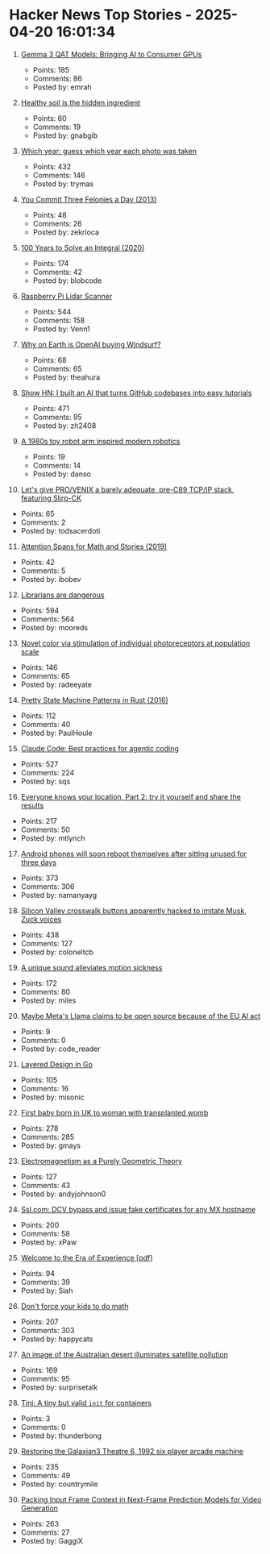 # Hacker News Top Stories - 2025-04-20 16:01:34

1. [Gemma 3 QAT Models: Bringing AI to Consumer GPUs](https://developers.googleblog.com/en/gemma-3-quantized-aware-trained-state-of-the-art-ai-to-consumer-gpus/)
   - Points: 185
   - Comments: 86
   - Posted by: emrah

2. [Healthy soil is the hidden ingredient](https://www.nature.com/articles/d41586-025-01026-x)
   - Points: 60
   - Comments: 19
   - Posted by: gnabgib

3. [Which year: guess which year each photo was taken](https://whichyr.com/)
   - Points: 432
   - Comments: 146
   - Posted by: trymas

4. [You Commit Three Felonies a Day (2013)](https://kottke.org/13/06/you-commit-three-felonies-a-day)
   - Points: 48
   - Comments: 26
   - Posted by: zekrioca

5. [100 Years to Solve an Integral (2020)](https://liorsinai.github.io/mathematics/2020/08/27/secant-mercator.html)
   - Points: 174
   - Comments: 42
   - Posted by: blobcode

6. [Raspberry Pi Lidar Scanner](https://github.com/PiLiDAR/PiLiDAR)
   - Points: 544
   - Comments: 158
   - Posted by: Venn1

7. [Why on Earth is OpenAI buying Windsurf?](https://theahura.substack.com/p/tech-things-openai-buys-windsurf)
   - Points: 68
   - Comments: 65
   - Posted by: theahura

8. [Show HN: I built an AI that turns GitHub codebases into easy tutorials](https://github.com/The-Pocket/Tutorial-Codebase-Knowledge)
   - Points: 471
   - Comments: 95
   - Posted by: zh2408

9. [A 1980s toy robot arm inspired modern robotics](https://www.technologyreview.com/2025/04/17/1114456/toy-armatron-modern-robotics-ai-nostalgia/)
   - Points: 19
   - Comments: 14
   - Posted by: danso

10. [Let's give PRO/VENIX a barely adequate, pre-C89 TCP/IP stack, featuring Slirp-CK](http://oldvcr.blogspot.com/2025/04/lets-give-provenix-barely-adequate-pre.html)
   - Points: 65
   - Comments: 2
   - Posted by: todsacerdoti

11. [Attention Spans for Math and Stories (2019)](https://www.jeremykun.com/2019/03/26/attention-spans-for-math-and-stories/)
   - Points: 42
   - Comments: 5
   - Posted by: ibobev

12. [Librarians are dangerous](https://bradmontague.substack.com/p/librarians-are-dangerous)
   - Points: 594
   - Comments: 564
   - Posted by: mooreds

13. [Novel color via stimulation of individual photoreceptors at population scale](https://www.science.org/doi/10.1126/sciadv.adu1052)
   - Points: 146
   - Comments: 65
   - Posted by: radeeyate

14. [Pretty State Machine Patterns in Rust (2016)](https://hoverbear.org/blog/rust-state-machine-pattern/)
   - Points: 112
   - Comments: 40
   - Posted by: PaulHoule

15. [Claude Code: Best practices for agentic coding](https://www.anthropic.com/engineering/claude-code-best-practices)
   - Points: 527
   - Comments: 224
   - Posted by: sqs

16. [Everyone knows your location, Part 2: try it yourself and share the results](https://timsh.org/everyone-knows-your-location-part-2-try-it-yourself/)
   - Points: 217
   - Comments: 50
   - Posted by: mtlynch

17. [Android phones will soon reboot themselves after sitting unused for three days](https://arstechnica.com/gadgets/2025/04/android-phones-will-soon-reboot-themselves-after-sitting-unused-for-3-days/)
   - Points: 373
   - Comments: 306
   - Posted by: namanyayg

18. [Silicon Valley crosswalk buttons apparently hacked to imitate Musk, Zuck voices](https://www.paloaltoonline.com/technology/2025/04/12/silicon-valley-crosswalk-buttons-apparently-hacked-to-imitate-musk-zuckerberg-voices/)
   - Points: 438
   - Comments: 127
   - Posted by: coloneltcb

19. [A unique sound alleviates motion sickness](https://www.nagoya-u.ac.jp/researchinfo/result-en/2025/04/20250408-01.html)
   - Points: 172
   - Comments: 80
   - Posted by: miles

20. [Maybe Meta's Llama claims to be open source because of the EU AI act](https://simonwillison.net/2025/Apr/19/llama-eu-ai-act/)
   - Points: 9
   - Comments: 0
   - Posted by: code_reader

21. [Layered Design in Go](https://jerf.org/iri/post/2025/go_layered_design/)
   - Points: 105
   - Comments: 16
   - Posted by: misonic

22. [First baby born in UK to woman with transplanted womb](https://www.bbc.com/news/articles/c78jd517z87o)
   - Points: 278
   - Comments: 285
   - Posted by: gmays

23. [Electromagnetism as a Purely Geometric Theory](https://iopscience.iop.org/article/10.1088/1742-6596/2987/1/012001)
   - Points: 127
   - Comments: 43
   - Posted by: andyjohnson0

24. [Ssl.com: DCV bypass and issue fake certificates for any MX hostname](https://bugzilla.mozilla.org/show_bug.cgi?id=1961406)
   - Points: 200
   - Comments: 58
   - Posted by: xPaw

25. [Welcome to the Era of Experience [pdf]](https://storage.googleapis.com/deepmind-media/Era-of-Experience%20/The%20Era%20of%20Experience%20Paper.pdf)
   - Points: 94
   - Comments: 39
   - Posted by: Siah

26. [Don't force your kids to do math](https://blog.avocados.ovh/posts/how-to-force-your-kids-to-do-math/)
   - Points: 207
   - Comments: 303
   - Posted by: happycats

27. [An image of the Australian desert illuminates satellite pollution](https://www.thisiscolossal.com/2025/04/a-stunning-image-of-the-australian-desert-illuminates-the-growing-problem-of-satellite-pollution/)
   - Points: 169
   - Comments: 95
   - Posted by: surprisetalk

28. [Tini: A tiny but valid `init` for containers](https://github.com/krallin/tini)
   - Points: 3
   - Comments: 0
   - Posted by: thunderbong

29. [Restoring the Galaxian3 Theatre 6, 1992 six player arcade machine](https://philwip.com/2025/04/14/galaxian-3-project-revival/)
   - Points: 235
   - Comments: 49
   - Posted by: countrymile

30. [Packing Input Frame Context in Next-Frame Prediction Models for Video Generation](https://lllyasviel.github.io/frame_pack_gitpage/)
   - Points: 263
   - Comments: 27
   - Posted by: GaggiX

